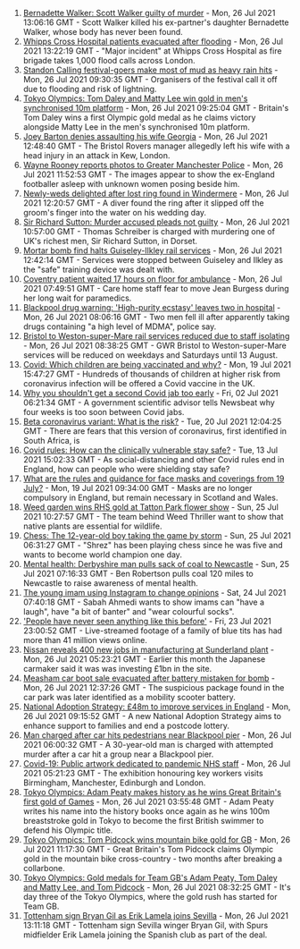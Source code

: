 1. [Bernadette Walker: Scott Walker guilty of murder](https://www.bbc.co.uk/news/uk-england-cambridgeshire-57931813) - Mon, 26 Jul 2021 13:06:16 GMT - Scott Walker killed his ex-partner's daughter Bernadette Walker, whose body has never been found.
2. [Whipps Cross Hospital patients evacuated after flooding](https://www.bbc.co.uk/news/uk-england-london-57971381) - Mon, 26 Jul 2021 13:22:19 GMT - "Major incident" at Whipps Cross Hospital as fire brigade takes 1,000 flood calls across London.
3. [Standon Calling festival-goers make most of mud as heavy rain hits](https://www.bbc.co.uk/news/uk-england-beds-bucks-herts-57969974) - Mon, 26 Jul 2021 09:30:35 GMT - Organisers of the festival call it off due to flooding and risk of lightning.
4. [Tokyo Olympics: Tom Daley and Matty Lee win gold in men's synchronised 10m platform](https://www.bbc.co.uk/sport/olympics/57966599) - Mon, 26 Jul 2021 09:25:04 GMT - Britain's Tom Daley wins a first Olympic gold medal as he claims victory alongside Matty Lee in the men's synchronised 10m platform.
5. [Joey Barton denies assaulting his wife Georgia](https://www.bbc.co.uk/news/uk-england-bristol-57969765) - Mon, 26 Jul 2021 12:48:40 GMT - The Bristol Rovers manager allegedly left his wife with a head injury in an attack in Kew, London.
6. [Wayne Rooney reports photos to Greater Manchester Police](https://www.bbc.co.uk/news/uk-england-manchester-57970044) - Mon, 26 Jul 2021 11:52:53 GMT - The images appear to show the ex-England footballer asleep with unknown women posing beside him.
7. [Newly-weds delighted after lost ring found in Windermere](https://www.bbc.co.uk/news/uk-england-cumbria-57969093) - Mon, 26 Jul 2021 12:20:57 GMT - A diver found the ring after it slipped off the groom's finger into the water on his wedding day.
8. [Sir Richard Sutton: Murder accused pleads not guilty](https://www.bbc.co.uk/news/uk-england-dorset-57969536) - Mon, 26 Jul 2021 10:57:00 GMT - Thomas Schreiber is charged with murdering one of UK's richest men, Sir Richard Sutton, in Dorset.
9. [Mortar bomb find halts Guiseley-Ilkley rail services](https://www.bbc.co.uk/news/uk-england-leeds-57971329) - Mon, 26 Jul 2021 12:42:14 GMT - Services were stopped between Guiseley and Ilkley as the "safe" training device was dealt with.
10. [Coventry patient waited 17 hours on floor for ambulance](https://www.bbc.co.uk/news/uk-england-coventry-warwickshire-57967567) - Mon, 26 Jul 2021 07:49:51 GMT - Care home staff fear to move Jean Burgess during her long wait for paramedics.
11. [Blackpool drug warning: 'High-purity ecstasy' leaves two in hospital](https://www.bbc.co.uk/news/uk-england-lancashire-57967324) - Mon, 26 Jul 2021 08:06:16 GMT - Two men fell ill after apparently taking drugs containing "a high level of MDMA", police say.
12. [Bristol to Weston-super-Mare rail services reduced due to staff isolating](https://www.bbc.co.uk/news/uk-england-somerset-57940377) - Mon, 26 Jul 2021 08:38:25 GMT - GWR Bristol to Weston-super-Mare services will be reduced on weekdays and Saturdays until 13 August.
13. [Covid: Which children are being vaccinated and why?](https://www.bbc.co.uk/news/health-57888429) - Mon, 19 Jul 2021 15:47:27 GMT - Hundreds of thousands of children at higher risk from coronavirus infection will be offered a Covid vaccine in the UK.
14. [Why you shouldn't get a second Covid jab too early](https://www.bbc.co.uk/news/newsbeat-57682233) - Fri, 02 Jul 2021 06:21:34 GMT - A government scientific advisor tells Newsbeat why four weeks is too soon between Covid jabs.
15. [Beta coronavirus variant: What is the risk?](https://www.bbc.co.uk/news/health-55534727) - Tue, 20 Jul 2021 12:04:25 GMT - There are fears that this version of coronavirus, first identified in South Africa, is
16. [Covid rules: How can the clinically vulnerable stay safe?](https://www.bbc.co.uk/news/health-51997151) - Tue, 13 Jul 2021 15:02:33 GMT - As social-distancing and other Covid rules end in England, how can people who were shielding stay safe?
17. [What are the rules and guidance for face masks and coverings from 19 July?](https://www.bbc.co.uk/news/health-51205344) - Mon, 19 Jul 2021 09:34:00 GMT - Masks are no longer compulsory in England, but remain necessary in Scotland and Wales.
18. [Weed garden wins RHS gold at Tatton Park flower show](https://www.bbc.co.uk/news/uk-england-manchester-57961460) - Sun, 25 Jul 2021 10:27:57 GMT - The team behind Weed Thriller want to show that native plants are essential for wildlife.
19. [Chess: The 12-year-old boy taking the game by storm](https://www.bbc.co.uk/news/uk-england-london-57919082) - Sun, 25 Jul 2021 06:31:27 GMT - "Shrez" has been playing chess since he was five and wants to become world champion one day.
20. [Mental health: Derbyshire man pulls sack of coal to Newcastle](https://www.bbc.co.uk/news/uk-england-derbyshire-57915879) - Sun, 25 Jul 2021 07:16:33 GMT - Ben Robertson pulls coal 120 miles to Newcastle to raise awareness of mental health.
21. [The young imam using Instagram to change opinions](https://www.bbc.co.uk/news/uk-england-manchester-57946493) - Sat, 24 Jul 2021 07:40:18 GMT - Sabah Ahmedi wants to show imams can "have a laugh", have "a bit of banter" and "wear colourful socks".
22. ['People have never seen anything like this before'](https://www.bbc.co.uk/news/uk-england-leicestershire-57836610) - Fri, 23 Jul 2021 23:00:52 GMT - Live-streamed footage of a family of blue tits has had more than 41 million views online.
23. [Nissan reveals 400 new jobs in manufacturing at Sunderland plant](https://www.bbc.co.uk/news/uk-england-tyne-57962364) - Mon, 26 Jul 2021 05:23:21 GMT - Earlier this month the Japanese carmaker said it was was investing £1bn in the site.
24. [Measham car boot sale evacuated after battery mistaken for bomb](https://www.bbc.co.uk/news/uk-england-leicestershire-57970384) - Mon, 26 Jul 2021 12:37:26 GMT - The suspicious package found in the car park was later identified as a mobility scooter battery.
25. [National Adoption Strategy: £48m to improve services in England](https://www.bbc.co.uk/news/uk-57962679) - Mon, 26 Jul 2021 09:15:52 GMT - A new National Adoption Strategy aims to enhance support to families and end a postcode lottery.
26. [Man charged after car hits pedestrians near Blackpool pier](https://www.bbc.co.uk/news/uk-england-lancashire-57967317) - Mon, 26 Jul 2021 06:00:32 GMT - A 30-year-old man is charged with attempted murder after a car hit a group near a Blackpool pier.
27. [Covid-19: Public artwork dedicated to pandemic NHS staff](https://www.bbc.co.uk/news/uk-england-birmingham-57961747) - Mon, 26 Jul 2021 05:21:23 GMT - The exhibition honouring key workers visits Birmingham, Manchester, Edinburgh and London.
28. [Tokyo Olympics: Adam Peaty makes history as he wins Great Britain's first gold of Games](https://www.bbc.co.uk/sport/olympics/57965943) - Mon, 26 Jul 2021 03:55:48 GMT - Adam Peaty writes his name into the history books once again as he wins 100m breaststroke gold in Tokyo to become the first British swimmer to defend his Olympic title.
29. [Tokyo Olympics: Tom Pidcock wins mountain bike gold for GB](https://www.bbc.co.uk/sport/olympics/57967799) - Mon, 26 Jul 2021 11:17:30 GMT - Great Britain's Tom Pidcock claims Olympic gold in the mountain bike cross-country - two months after breaking a collarbone.
30. [Tokyo Olympics: Gold medals for Team GB's Adam Peaty, Tom Daley and Matty Lee, and Tom Pidcock](https://www.bbc.co.uk/sport/olympics/57968233) - Mon, 26 Jul 2021 08:32:25 GMT - It's day three of the Tokyo Olympics, where the gold rush has started for Team GB.
31. [Tottenham sign Bryan Gil as Erik Lamela joins Sevilla](https://www.bbc.co.uk/sport/football/57934261) - Mon, 26 Jul 2021 13:11:18 GMT - Tottenham sign Sevilla winger Bryan Gil, with Spurs midfielder Erik Lamela joining the Spanish club as part of the deal.
